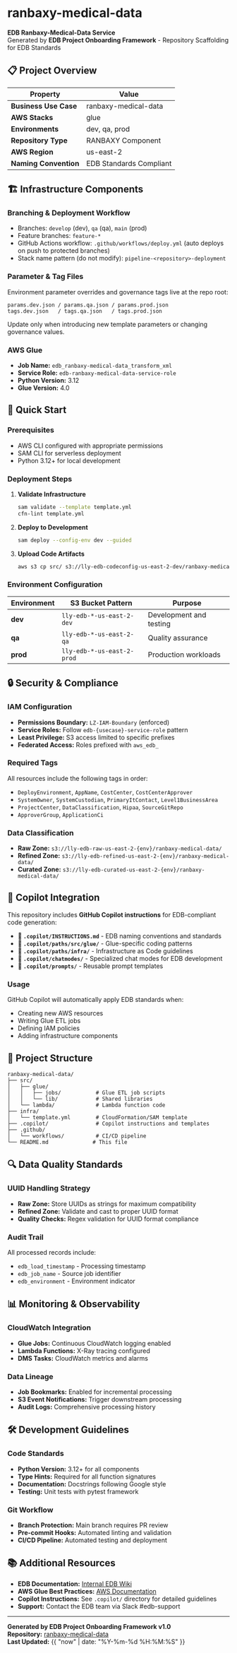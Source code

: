 # ranbaxy-medical-data

**EDB Ranbaxy-Medical-Data Service**  
Generated by **EDB Project Onboarding Framework** - Repository Scaffolding for EDB Standards

## 📋 Project Overview

| Property | Value |
|----------|-------|
| **Business Use Case** | ranbaxy-medical-data |
| **AWS Stacks** | glue |
| **Environments** | dev, qa, prod |
| **Repository Type** | RANBAXY Component |
| **AWS Region** | us-east-2 |
| **Naming Convention** | EDB Standards Compliant |

## 🏗️ Infrastructure Components

### Branching & Deployment Workflow
- Branches: `develop` (dev), `qa` (qa), `main` (prod)
- Feature branches: `feature-*`
- GitHub Actions workflow: `.github/workflows/deploy.yml` (auto deploys on push to protected branches)
- Stack name pattern (do not modify): `pipeline-<repository>-deployment`

### Parameter & Tag Files
Environment parameter overrides and governance tags live at the repo root:
```
params.dev.json / params.qa.json / params.prod.json
tags.dev.json   / tags.qa.json   / tags.prod.json
```
Update only when introducing new template parameters or changing governance values.

### AWS Glue
- **Job Name:** `edb_ranbaxy-medical-data_transform_xml`
- **Service Role:** `edb-ranbaxy-medical-data-service-role`
- **Python Version:** 3.12
- **Glue Version:** 4.0



## 🚀 Quick Start

### Prerequisites
- AWS CLI configured with appropriate permissions
- SAM CLI for serverless deployment
- Python 3.12+ for local development

### Deployment Steps

1. **Validate Infrastructure**
   ```bash
   sam validate --template template.yml
   cfn-lint template.yml
   ```

2. **Deploy to Development**
   ```bash
   sam deploy --config-env dev --guided
   ```

3. **Upload Code Artifacts**
   ```bash
   aws s3 cp src/ s3://lly-edb-codeconfig-us-east-2-dev/ranbaxy-medical-data/ --recursive
   ```

### Environment Configuration

| Environment | S3 Bucket Pattern | Purpose |
|-------------|------------------|---------|
| **dev** | `lly-edb-*-us-east-2-dev` | Development and testing |
| **qa** | `lly-edb-*-us-east-2-qa` | Quality assurance |
| **prod** | `lly-edb-*-us-east-2-prod` | Production workloads |

## 🔒 Security & Compliance

### IAM Configuration
- **Permissions Boundary:** `LZ-IAM-Boundary` (enforced)
- **Service Roles:** Follow `edb-{usecase}-service-role` pattern
- **Least Privilege:** S3 access limited to specific prefixes
- **Federated Access:** Roles prefixed with `aws_edb_`

### Required Tags
All resources include the following tags in order:
- `DeployEnvironment`, `AppName`, `CostCenter`, `CostCenterApprover`
- `SystemOwner`, `SystemCustodian`, `PrimaryItContact`, `Level1BusinessArea`
- `ProjectCenter`, `DataClassification`, `Hipaa`, `SourceGitRepo`
- `ApproverGroup`, `ApplicationCi`

### Data Classification
- **Raw Zone:** `s3://lly-edb-raw-us-east-2-{env}/ranbaxy-medical-data/`
- **Refined Zone:** `s3://lly-edb-refined-us-east-2-{env}/ranbaxy-medical-data/`
- **Curated Zone:** `s3://lly-edb-curated-us-east-2-{env}/ranbaxy-medical-data/`

## 🤖 Copilot Integration

This repository includes **GitHub Copilot instructions** for EDB-compliant code generation:

- **📁 `.copilot/INSTRUCTIONS.md`** - EDB naming conventions and standards
- **📁 `.copilot/paths/src/glue/`** - Glue-specific coding patterns
- **📁 `.copilot/paths/infra/`** - Infrastructure as Code guidelines
- **📁 `.copilot/chatmodes/`** - Specialized chat modes for EDB development
- **📁 `.copilot/prompts/`** - Reusable prompt templates

### Usage
GitHub Copilot will automatically apply EDB standards when:
- Creating new AWS resources
- Writing Glue ETL jobs
- Defining IAM policies
- Adding infrastructure components

## 📂 Project Structure

```
ranbaxy-medical-data/
├── src/
│   ├── glue/
│   │   ├── jobs/           # Glue ETL job scripts
│   │   └── lib/            # Shared libraries
│   └── lambda/             # Lambda function code
├── infra/
│   └── template.yml        # CloudFormation/SAM template
├── .copilot/               # Copilot instructions and templates
├── .github/
│   └── workflows/          # CI/CD pipeline
└── README.md              # This file
```

## 🔍 Data Quality Standards

### UUID Handling Strategy
- **Raw Zone:** Store UUIDs as strings for maximum compatibility
- **Refined Zone:** Validate and cast to proper UUID format
- **Quality Checks:** Regex validation for UUID format compliance

### Audit Trail
All processed records include:
- `edb_load_timestamp` - Processing timestamp
- `edb_job_name` - Source job identifier  
- `edb_environment` - Environment indicator

## 📊 Monitoring & Observability

### CloudWatch Integration
- **Glue Jobs:** Continuous CloudWatch logging enabled
- **Lambda Functions:** X-Ray tracing configured
- **DMS Tasks:** CloudWatch metrics and alarms

### Data Lineage
- **Job Bookmarks:** Enabled for incremental processing
- **S3 Event Notifications:** Trigger downstream processing
- **Audit Logs:** Comprehensive processing history

## 🛠️ Development Guidelines

### Code Standards
- **Python Version:** 3.12+ for all components
- **Type Hints:** Required for all function signatures
- **Documentation:** Docstrings following Google style
- **Testing:** Unit tests with pytest framework

### Git Workflow
- **Branch Protection:** Main branch requires PR review
- **Pre-commit Hooks:** Automated linting and validation
- **CI/CD Pipeline:** Automated testing and deployment

## 📚 Additional Resources

- **EDB Documentation:** [Internal EDB Wiki](https://wiki.company.com/edb)
- **AWS Glue Best Practices:** [AWS Documentation](https://docs.aws.amazon.com/glue/)
- **Copilot Instructions:** See `.copilot/` directory for detailed guidelines
- **Support:** Contact the EDB team via Slack #edb-support

---

**Generated by EDB Project Onboarding Framework v1.0**  
**Repository:** [ranbaxy-medical-data](https://github.com/osamashahid758/ranbaxy-medical-data)  
**Last Updated:** {{ "now" | date: "%Y-%m-%d %H:%M:%S" }}